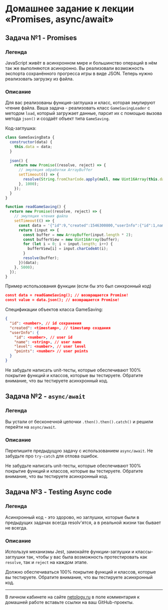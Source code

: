 # Домашнее задание к лекции «Promises, async/await»

## Задача №1 - Promises

### Легенда

JavaScript живёт в асинхронном мире и большинство операций в нём так же выполняются асинхронно. Вы реализовали возможность экспорта сохранённого прогресса игры в виде JSON. Теперь нужно реализовать загрузку из файла.

### Описание

Для вас реализованы функция-заглушка и класс, которая эмулируют чтение файла. Ваша задача - реализовать класс `GameSavingLoader` с методом `load`, который загружает данные, парсит их с помощью вызова метода `json()` и создаёт объект типа `GameSaving`.

Код-заглушка:
```javascript
class GameSavingData {
  constructor(data) {
    this.data = data;
  }
  
  json() {
    return new Promise((resolve, reject) => {
      // эмуляция обработки ArrayBuffer
      setTimeout(() => {
        resolve(String.fromCharCode.apply(null, new Uint16Array(this.data)));
      }, 1000);
    });
  }
}

function readGameSaving() {
  return new Promise((resolve, reject) => {
    // эмуляция чтения файла
    setTimeout(() => {
      const data = '{"id":9,"created":1546300800,"userInfo":{"id":1,name":"Hitman","level":10,"points":2000}}';
      return (input => {
        const buffer = new ArrayBuffer(input.length * 2);
        const bufferView = new Uint16Array(buffer);
        for (let i = 0; i < input.length; i++) {
          bufferView[i] = input.charCodeAt(i);
        }
        resolve(buffer);
      })(data);
    }, 5000); 
  });
}
```

Пример использования функции (если бы это был синхронный код)
```json
const data = readGameSaving(); // возвращается Promise!
const value = data.json(); // возвращается Promise!
```

Спецификации объектов класса GameSaving:
```json
{
  "id": <number>, // id сохранения
  "created": <timestamp>, // timestamp создания
  "userInfo": {
    "id": <number>, // user id
    "name": <string>, // user name
    "level": <number>, // user level
    "points": <number> // user points
  }
}
```

Не забудьте написать unit-тесты, которые обеспечивают 100% покрытие функций и классов, которые вы тестируете. Обратите внимание, что вы тестируете асинхронный код.

## Задача №2 - `async/await`

### Легенда

Вы устали от бесконечной цепочки `.then().then().catch()` и решили перейти на `async/await`.

### Описание

Перепишите предыдущую задачу с использованием `async/await`. Не забудьте про `try-catch` для отлова ошибок.

Не забудьте написать unit-тесты, которые обеспечивают 100% покрытие функций и классов, которые вы тестируете. Обратите внимание, что вы тестируете асинхронный код.

## Задача №3 - Testing Async code

### Легенда

Асинхронный код - это здорово, но заглушки, которые были в предыдущих задачах всегда resolv'ятся, а в реальной жизни так бывает не всегда.

### Описание

Используя механизмы Jest, замокайте функции-заглушки и классы-заглушки так, чтобы у вас была возможность протестировать как `resolve`, так и `reject` на каждом этапе.

Должно обеспечиваться 100% покрытие функций и классов, которые вы тестируете. Обратите внимание, что вы тестируете асинхронный код.

---
В личном кабинете на сайте [netology.ru](http://netology.ru/) в поле комментария к домашней работе вставьте ссылки на ваш GitHub-проекты.
